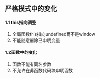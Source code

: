 ## 严格模式中的变化

#### 1.1 this指向调整
1. 全局函数this指向undefined而不是window
2. 不能随意删除已申明变量
   
#### 1.2函数中的变化
1. 函数不能有同名参数
2. 不允许在非函数代码块申明函数